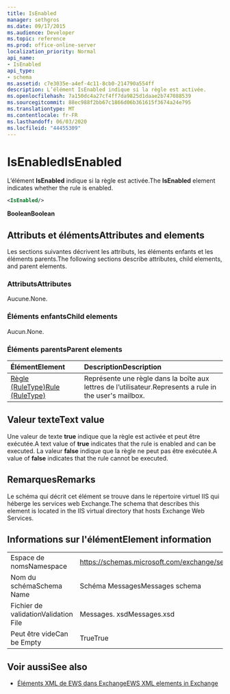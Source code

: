 ```yaml
---
title: IsEnabled
manager: sethgros
ms.date: 09/17/2015
ms.audience: Developer
ms.topic: reference
ms.prod: office-online-server
localization_priority: Normal
api_name:
- IsEnabled
api_type:
- schema
ms.assetid: c7e3035e-a4ef-4c11-8cb0-214790a554ff
description: L’élément IsEnabled indique si la règle est activée.
ms.openlocfilehash: 7a150dc4a27cf4ff7da9825d1daae2b747088539
ms.sourcegitcommit: 88ec988f2bb67c1866d06b361615f3674a24e795
ms.translationtype: MT
ms.contentlocale: fr-FR
ms.lasthandoff: 06/03/2020
ms.locfileid: "44455309"
---
```

# <a name="isenabled"></a><span data-ttu-id="43525-103">IsEnabled</span><span class="sxs-lookup"><span data-stu-id="43525-103">IsEnabled</span></span>

<span data-ttu-id="43525-104">L’élément **IsEnabled** indique si la règle est activée.</span><span class="sxs-lookup"><span data-stu-id="43525-104">The **IsEnabled** element indicates whether the rule is enabled.</span></span> 
  
```XML
<IsEnabled/>
```

 <span data-ttu-id="43525-105">**Boolean**</span><span class="sxs-lookup"><span data-stu-id="43525-105">**Boolean**</span></span>
## <a name="attributes-and-elements"></a><span data-ttu-id="43525-106">Attributs et éléments</span><span class="sxs-lookup"><span data-stu-id="43525-106">Attributes and elements</span></span>

<span data-ttu-id="43525-107">Les sections suivantes décrivent les attributs, les éléments enfants et les éléments parents.</span><span class="sxs-lookup"><span data-stu-id="43525-107">The following sections describe attributes, child elements, and parent elements.</span></span>
  
### <a name="attributes"></a><span data-ttu-id="43525-108">Attributs</span><span class="sxs-lookup"><span data-stu-id="43525-108">Attributes</span></span>

<span data-ttu-id="43525-109">Aucune.</span><span class="sxs-lookup"><span data-stu-id="43525-109">None.</span></span>
  
### <a name="child-elements"></a><span data-ttu-id="43525-110">Éléments enfants</span><span class="sxs-lookup"><span data-stu-id="43525-110">Child elements</span></span>

<span data-ttu-id="43525-111">Aucun.</span><span class="sxs-lookup"><span data-stu-id="43525-111">None.</span></span>
  
### <a name="parent-elements"></a><span data-ttu-id="43525-112">Éléments parents</span><span class="sxs-lookup"><span data-stu-id="43525-112">Parent elements</span></span>

|<span data-ttu-id="43525-113">**Élément**</span><span class="sxs-lookup"><span data-stu-id="43525-113">**Element**</span></span>|<span data-ttu-id="43525-114">**Description**</span><span class="sxs-lookup"><span data-stu-id="43525-114">**Description**</span></span>|
|:-----|:-----|
|[<span data-ttu-id="43525-115">Règle (RuleType)</span><span class="sxs-lookup"><span data-stu-id="43525-115">Rule (RuleType)</span></span>](rule-ruletype.md) <br/> |<span data-ttu-id="43525-116">Représente une règle dans la boîte aux lettres de l’utilisateur.</span><span class="sxs-lookup"><span data-stu-id="43525-116">Represents a rule in the user's mailbox.</span></span>  <br/> |
   
## <a name="text-value"></a><span data-ttu-id="43525-117">Valeur texte</span><span class="sxs-lookup"><span data-stu-id="43525-117">Text value</span></span>

<span data-ttu-id="43525-118">Une valeur de texte **true** indique que la règle est activée et peut être exécutée.</span><span class="sxs-lookup"><span data-stu-id="43525-118">A text value of **true** indicates that the rule is enabled and can be executed.</span></span> <span data-ttu-id="43525-119">La valeur **false** indique que la règle ne peut pas être exécutée.</span><span class="sxs-lookup"><span data-stu-id="43525-119">A value of **false** indicates that the rule cannot be executed.</span></span> 
  
## <a name="remarks"></a><span data-ttu-id="43525-120">Remarques</span><span class="sxs-lookup"><span data-stu-id="43525-120">Remarks</span></span>

<span data-ttu-id="43525-121">Le schéma qui décrit cet élément se trouve dans le répertoire virtuel IIS qui héberge les services web Exchange.</span><span class="sxs-lookup"><span data-stu-id="43525-121">The schema that describes this element is located in the IIS virtual directory that hosts Exchange Web Services.</span></span>
  
## <a name="element-information"></a><span data-ttu-id="43525-122">Informations sur l'élément</span><span class="sxs-lookup"><span data-stu-id="43525-122">Element information</span></span>

|||
|:-----|:-----|
|<span data-ttu-id="43525-123">Espace de noms</span><span class="sxs-lookup"><span data-stu-id="43525-123">Namespace</span></span>  <br/> |https://schemas.microsoft.com/exchange/services/2006/messages  <br/> |
|<span data-ttu-id="43525-124">Nom du schéma</span><span class="sxs-lookup"><span data-stu-id="43525-124">Schema Name</span></span>  <br/> |<span data-ttu-id="43525-125">Schéma Messages</span><span class="sxs-lookup"><span data-stu-id="43525-125">Messages schema</span></span>  <br/> |
|<span data-ttu-id="43525-126">Fichier de validation</span><span class="sxs-lookup"><span data-stu-id="43525-126">Validation File</span></span>  <br/> |<span data-ttu-id="43525-127">Messages. xsd</span><span class="sxs-lookup"><span data-stu-id="43525-127">Messages.xsd</span></span>  <br/> |
|<span data-ttu-id="43525-128">Peut être vide</span><span class="sxs-lookup"><span data-stu-id="43525-128">Can be Empty</span></span>  <br/> |<span data-ttu-id="43525-129">True</span><span class="sxs-lookup"><span data-stu-id="43525-129">True</span></span>  <br/> |
   
## <a name="see-also"></a><span data-ttu-id="43525-130">Voir aussi</span><span class="sxs-lookup"><span data-stu-id="43525-130">See also</span></span>



- [<span data-ttu-id="43525-131">Éléments XML de EWS dans Exchange</span><span class="sxs-lookup"><span data-stu-id="43525-131">EWS XML elements in Exchange</span></span>](ews-xml-elements-in-exchange.md)

